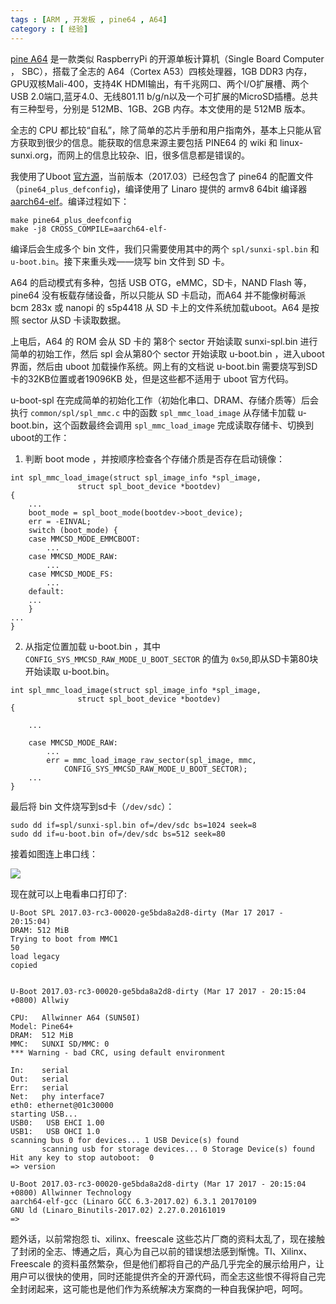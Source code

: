 ```yaml
---
tags : [ARM , 开发板 , pine64 , A64]
category : [ 经验]
---
```


[pine A64][1] 是一款类似 RaspberryPi 的开源单板计算机（Single Board Computer ， SBC），搭载了全志的 A64（Cortex A53）四核处理器，1GB DDR3 内存，GPU双核Mali-400，支持4K HDMI输出，有千兆网口、两个I/O扩展槽、两个USB 2.0端口,蓝牙4.0、无线801.11 b/g/n以及一个可扩展的MicroSD插槽。总共有三种型号，分别是 512MB、1GB、2GB 内存。本文使用的是 512MB 版本。

全志的 CPU 都比较“自私”，除了简单的芯片手册和用户指南外，基本上只能从官方获取到很少的信息。能获取的信息来源主要包括 PINE64 的 wiki 和 linux-sunxi.org，而网上的信息比较杂、旧，很多信息都是错误的。

我使用了Uboot [官方源][2]，当前版本（2017.03）已经包含了 pine64 的配置文件（`pine64_plus_defconfig`)，编译使用了 Linaro 提供的 armv8 64bit 编译器[aarch64-elf][3]。编译过程如下：

```
make pine64_plus_deefconfig
make -j8 CROSS_COMPILE=aarch64-elf-
```

编译后会生成多个 bin 文件，我们只需要使用其中的两个 `spl/sunxi-spl.bin` 和 `u-boot.bin`。接下来重头戏——烧写 bin 文件到 SD 卡。

A64 的启动模式有多种，包括 USB OTG，eMMC，SD卡，NAND Flash 等，pine64 没有板载存储设备，所以只能从 SD 卡启动，而A64 并不能像树莓派 bcm 283x 或 nanopi 的 s5p4418 从 SD 卡上的文件系统加载uboot。A64 是按照 sector 从SD 卡读取数据。

上电后，A64 的 ROM 会从 SD 卡的 第8个 sector 开始读取 sunxi-spl.bin 进行简单的初始工作，然后 spl 会从第80个 sector 开始读取 u-boot.bin ，进入uboot界面，然后由 uboot 加载操作系统。网上有的文档说 u-boot.bin 需要烧写到SD 卡的32KB位置或者19096KB 处，但是这些都不适用于 uboot 官方代码。

u-boot-spl 在完成简单的初始化工作（初始化串口、DRAM、存储介质等）后会执行 `common/spl/spl_mmc.c` 中的函数 `spl_mmc_load_image` 从存储卡加载 u-boot.bin，这个函数最终会调用 `spl_mmc_load_image` 完成读取存储卡、切换到uboot的工作：

1. 判断 boot mode ，并按顺序检查各个存储介质是否存在启动镜像：


```
int spl_mmc_load_image(struct spl_image_info *spl_image,
               struct spl_boot_device *bootdev)         
{                                                       
    ...
    boot_mode = spl_boot_mode(bootdev->boot_device);       
    err = -EINVAL;                                         
    switch (boot_mode) {                                   
    case MMCSD_MODE_EMMCBOOT:                              
        ...
    case MMCSD_MODE_RAW:   
        ...
    case MMCSD_MODE_FS: 
        ...
    default:
    ...
    }
...
}
```

2. 从指定位置加载 u-boot.bin ，其中 `CONFIG_SYS_MMCSD_RAW_MODE_U_BOOT_SECTOR` 的值为 `0x50`,即从SD卡第80块开始读取 u-boot.bin。

```
int spl_mmc_load_image(struct spl_image_info *spl_image,
               struct spl_boot_device *bootdev)         
{                                                       

    ...

    case MMCSD_MODE_RAW:                                
        ...
        err = mmc_load_image_raw_sector(spl_image, mmc,        
            CONFIG_SYS_MMCSD_RAW_MODE_U_BOOT_SECTOR);          
    ...
}
```

最后将 bin 文件烧写到sd卡（`/dev/sdc`）：

```
sudo dd if=spl/sunxi-spl.bin of=/dev/sdc bs=1024 seek=8
sudo dd if=u-boot.bin of=/dev/sdc bs=512 seek=80
```

接着如图连上串口线：

![](https://linux-sunxi.org/images/thumb/3/39/Pine64_UART0.jpg/800px-Pine64_UART0.jpg)

现在就可以上电看串口打印了:

```
U-Boot SPL 2017.03-rc3-00020-ge5bda8a2d8-dirty (Mar 17 2017 - 20:15:04)         
DRAM: 512 MiB                                                                   
Trying to boot from MMC1                                                        
50                                                                              
load legacy                                                                     
copied                                                                          
                                                                                
                                                                                
U-Boot 2017.03-rc3-00020-ge5bda8a2d8-dirty (Mar 17 2017 - 20:15:04 +0800) Allwiy
                                                                                
CPU:   Allwinner A64 (SUN50I)                                                   
Model: Pine64+                                                                  
DRAM:  512 MiB                                                                  
MMC:   SUNXI SD/MMC: 0                                                          
*** Warning - bad CRC, using default environment                                
                                                                                
In:    serial                                                                   
Out:   serial                                                                   
Err:   serial                                                                   
Net:   phy interface7                                                           
eth0: ethernet@01c30000                                                         
starting USB...                                                                 
USB0:   USB EHCI 1.00                                                           
USB1:   USB OHCI 1.0                                                            
scanning bus 0 for devices... 1 USB Device(s) found                             
       scanning usb for storage devices... 0 Storage Device(s) found            
Hit any key to stop autoboot:  0                                                
=> version

U-Boot 2017.03-rc3-00020-ge5bda8a2d8-dirty (Mar 17 2017 - 20:15:04 +0800) Allwinner Technology
aarch64-elf-gcc (Linaro GCC 6.3-2017.02) 6.3.1 20170109
GNU ld (Linaro_Binutils-2017.02) 2.27.0.20161019
=> 
```

题外话，以前常抱怨 ti、xilinx、freescale 这些芯片厂商的资料太乱了，现在接触了封闭的全志、博通之后，真心为自己以前的错误想法感到惭愧。TI、Xilinx、Freescale 的资料虽然繁杂，但是他们都将自己的产品几乎完全的展示给用户，让用户可以很快的使用，同时还能提供齐全的开源代码，而全志这些恨不得将自己完全封闭起来，这可能也是他们作为系统解决方案商的一种自我保护吧，呵呵。

[1]:https://www.pine64.org/
[2]:http://git.denx.de/u-boot.git
[3]:https://www.linaro.org/downloads/
